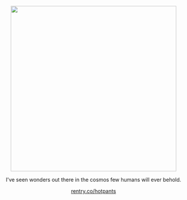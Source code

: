 <p align="center">
<img src="https://file.garden/Z0ycTKooXlCeCaIt/Other/1500x500.jpg" width="450" >
  </p>
<p align="center">
I've seen wonders out there in the cosmos few humans will ever behold.</p>
  <p align="center">
<a href="https://rentry.co/hotpants" rel="nofollow">rentry.co/hotpants</a>
</p>
